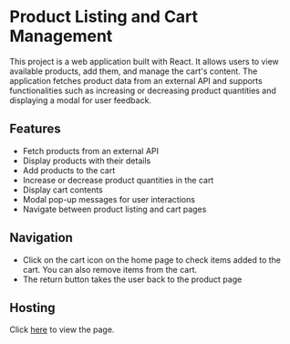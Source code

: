 # Product Listing and Cart Management

This project is a web application built with React. It allows users to view available products, add them, and manage the cart's content. The application fetches product data from an external API and supports functionalities such as increasing or decreasing product quantities and displaying a modal for user feedback.

## Features

- Fetch products from an external API
- Display products with their details
- Add products to the cart
- Increase or decrease product quantities in the cart
- Display cart contents
- Modal pop-up messages for user interactions
- Navigate between product listing and cart pages

## Navigation
- Click on the cart icon on the home page to check items added to the cart. You can also remove items from the cart.
- The return button takes the user back to the product page

## Hosting
Click [here](https://product-listing-web.vercel.app/) to view the page.
